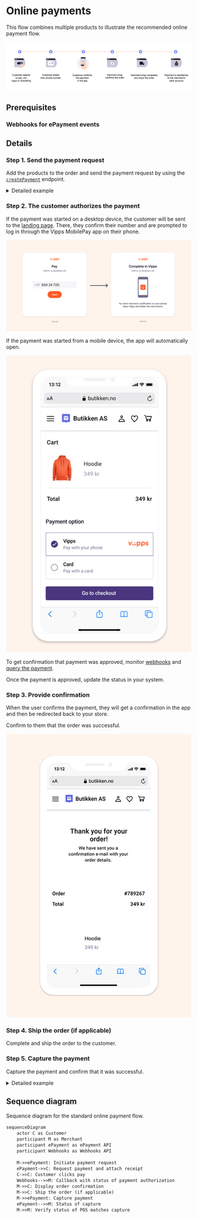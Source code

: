<!-- START_METADATA
---
title: Vipps MobilePay online payments flow
sidebar_label: Online payments
sidebar_position: 10
description: Using Vipps MobilePay in an online setting
hide_table_of_contents: false
pagination_next: null
pagination_prev: null
---

import REGISTERWEBHOOK from '../_common/_register_epayment_webhook.md'
END_METADATA -->

# Online payments

This flow combines multiple products to illustrate the recommended online payment flow.

![ePayment online process](images/ePayment_online.png)

## Prerequisites

### Webhooks for ePayment events

<REGISTERWEBHOOK />

## Details

### Step 1. Send the payment request

Add the products to the order and send the payment request by using the
[`createPayment`](https://developer.vippsmobilepay.com/api/epayment#tag/CreatePayments/operation/createPayment)
endpoint.

<details>
<summary>Detailed example</summary>
<div>

Set `userFlow` to `WEB_REDIRECT`, so the customer's browser will either do an automatic app-switch or open the landing page to confirm the mobile number.
Attach the receipt simultaneously.

Here is an example HTTP POST:

[`POST:/epayment/v1/payments`](https://developer.vippsmobilepay.com/api/epayment#tag/CreatePayments/operation/createPayment)

```json
{
  "amount": {
    "value": 34900,
    "currency": "NOK"
  },
  "paymentMethod": {
    "type": "WALLET"
  },
  "customer": {
    "phoneNumber": 4791234567
  },
  "receipt":{
    "orderLines": [
      {
        "name": "Hoodie",
        "id": "hoodie1234",
        "totalAmount": 34900,
        "totalAmountExcludingTax": 26175,
        "totalTaxAmount": 8725,
        "taxPercentage": 25,
      },
    ],
    "bottomLine": {
      "currency": "NOK",
      "posId": "pos_122"
    },
   "receiptNumber": "789267"
  },
  "reference": 58712432,
  "userFlow": "WEB_REDIRECT",
  "returnUrl": "http://example.com/redirect?reference=58712432",
  "paymentDescription": "Hoodie"
}

```

</div>
</details>

### Step 2. The customer authorizes the payment

If the payment was started on a desktop device, the customer will be sent to the
[landing page](https://developer.vippsmobilepay.com/docs/common-topics/landing-page/).
There, they confirm their number and are prompted to log in through the Vipps MobilePay app on their phone.

![Landing page](images/vipps-ecom-step2.svg)

If the payment was started from a mobile device, the app will automatically open.

![Pay with Vipps MobilePay](images/vipps-ecom-step1-2.png)

To get confirmation that payment was approved, monitor
[webhooks](https://developer.vippsmobilepay.com/docs/APIs/webhooks-api) and
[query the payment](https://developer.vippsmobilepay.com/api/epayment#tag/QueryPayments/operation/getPayment).

Once the payment is approved, update the status in your system.

### Step 3. Provide confirmation

When the user confirms the payment, they will get a confirmation in the app and
then be redirected back to your store.

Confirm to them that the order was successful.

![Order confirmation](images/vipps-ecom-step4-2.png)

### Step 4. Ship the order (if applicable)

Complete and ship the order to the customer.

### Step 5. Capture the payment

Capture the payment and confirm that it was successful.

<details>
<summary>Detailed example</summary>
<div>

[`POST:/epayment/v1/payments/{reference}/capture`](/api/epayment/#tag/AdjustPayments/operation/capturePayment)

With body:

```json
{
  "modificationAmount": {
    "value": 34900,
    "currency": "NOK"
  }
}
```

</div>
</details>

## Sequence diagram

Sequence diagram for the standard online payment flow.

``` mermaid
sequenceDiagram
    actor C as Customer
    participant M as Merchant
    participant ePayment as ePayment API
    participant Webhooks as Webhooks API

    M->>ePayment: Initiate payment request
    ePayment->>C: Request payment and attach receipt
    C->>C: Customer clicks pay
    Webhooks-->>M: Callback with status of payment authorization
    M->>C: Display order confirmation
    M->>C: Ship the order (if applicable)
    M->>ePayment: Capture payment
    ePayment-->>M: Status of capture
    M->>M: Verify status of POS matches capture
```
